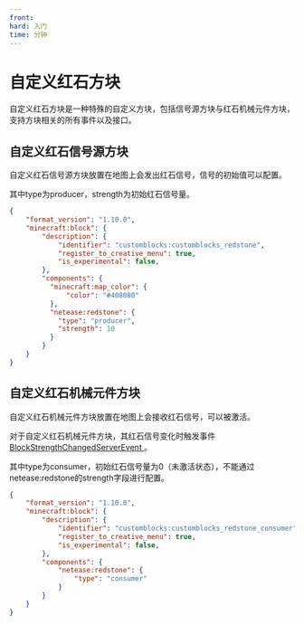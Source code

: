 ```yaml
---
front: 
hard: 入门
time: 分钟
---
```


# 自定义红石方块

自定义红石方块是一种特殊的自定义方块，包括信号源方块与红石机械元件方块，支持方块相关的所有事件以及接口。



## 自定义红石信号源方块

自定义红石信号源方块放置在地图上会发出红石信号，信号的初始值可以配置。

其中type为producer，strength为初始红石信号量。

```json
{
    "format_version": "1.10.0",
    "minecraft:block": {
        "description": {
            "identifier": "customblocks:customblocks_redstone",
            "register_to_creative_menu": true,
            "is_experimental": false,
        },
        "components": {
          "minecraft:map_color": {
              "color": "#408080"
          },
          "netease:redstone": {
            "type": "producer",
			"strength": 10
          }
        }
    }
}
```



## 自定义红石机械元件方块

自定义红石机械元件方块放置在地图上会接收红石信号，可以被激活。

对于自定义红石机械元件方块，其红石信号变化时触发事件<a href="../../../../../mcdocs/1-ModAPI/事件/方块.html#blockstrengthchangedserverevent" rel="noopenner"> BlockStrengthChangedServerEvent </a>。

其中type为consumer，初始红石信号量为0（未激活状态），不能通过netease:redstone的strength字段进行配置。

```json
{
	"format_version": "1.10.0",
	"minecraft:block": {
		"description": {
			"identifier": "customblocks:customblocks_redstone_consumer",
			"register_to_creative_menu": true,
			"is_experimental": false,
		},
		"components": {
			"netease:redstone": {
                "type": "consumer"
			}
		}
	}
}
```

